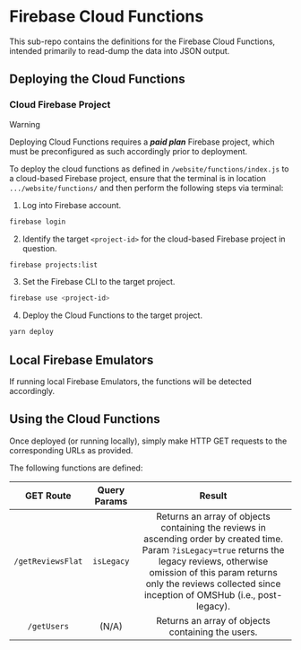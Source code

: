 # Firebase Cloud Functions

This sub-repo contains the definitions for the Firebase Cloud Functions, intended primarily to read-dump the data into JSON output.

## Deploying the Cloud Functions

### Cloud Firebase Project

> [!WARNING]
> Deploying Cloud Functions requires a ***paid plan*** Firebase project, which must be preconfigured as such accordingly prior to deployment.

To deploy the cloud functions as defined in `/website/functions/index.js` to a cloud-based Firebase project, ensure that the terminal is in location `.../website/functions/` and then perform the following steps via terminal:

1) Log into Firebase account.
```bash
firebase login
```
2) Identify the target `<project-id>` for the cloud-based Firebase project in question.
```bash
firebase projects:list
```
3) Set the Firebase CLI to the target project.
```bash
firebase use <project-id>
```
4) Deploy the Cloud Functions to the target project.
```bash
yarn deploy
```

## Local Firebase Emulators

If running local Firebase Emulators, the functions will be detected accordingly.

## Using the Cloud Functions

Once deployed (or running locally), simply make HTTP GET requests to the corresponding URLs as provided.

The following functions are defined:

|  GET Route | Query Params | Result |
|:--:|:--:|:--:|
| `/getReviewsFlat` | `isLegacy` | Returns an array of objects containing the reviews in ascending order by created time. Param `?isLegacy=true` returns the legacy reviews, otherwise omission of this param returns only the reviews collected since inception of OMSHub (i.e., post-legacy). |
| `/getUsers` | (N/A) | Returns an array of objects containing the users. |
